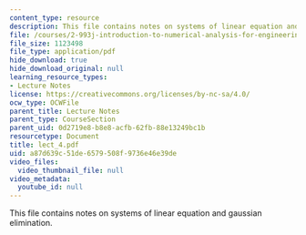 ```yaml
---
content_type: resource
description: This file contains notes on systems of linear equation and gaussian elimination.
file: /courses/2-993j-introduction-to-numerical-analysis-for-engineering-13-002j-spring-2005/a87d639c51de6579508f9736e46e39de_lect_4.pdf
file_size: 1123498
file_type: application/pdf
hide_download: true
hide_download_original: null
learning_resource_types:
- Lecture Notes
license: https://creativecommons.org/licenses/by-nc-sa/4.0/
ocw_type: OCWFile
parent_title: Lecture Notes
parent_type: CourseSection
parent_uid: 0d2719e8-b8e8-acfb-62fb-88e13249bc1b
resourcetype: Document
title: lect_4.pdf
uid: a87d639c-51de-6579-508f-9736e46e39de
video_files:
  video_thumbnail_file: null
video_metadata:
  youtube_id: null
---
```

This file contains notes on systems of linear equation and gaussian elimination.